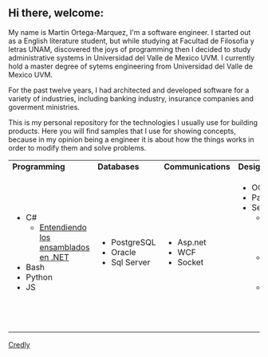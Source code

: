 ## Hi there, welcome:


My name is Martin Ortega-Marquez, I'm a software engineer.
I started out as a English literature student, but while studying at Facultad de Filosofia y letras UNAM, discovered the joys of programming then I decided
to study administrative systems in Universidad del Valle de Mexico UVM.
I currently hold a master degree of sytems engineering from Universidad del Valle de Mexico UVM.

For the past twelve years, I had architected and developed software for a variety of industries, including banking industry, insurance companies and goverment ministries.

This is my personal repository for the technologies I usually use for building products.
Here you will find samples that I use for showing concepts, because in my opinion being a engineer it is about
how the things works in order to modify them and solve problems.
   
<table width="100%">
<tr>
	<td><b>Programming</b></td>
	<td><b>Databases</b></td>
	<td><b>Communications</b></td>
	<td><b>Design</b></td>
</tr>
<tr>
	<td>
	<p align="Justify">
		<ul>
			<li>C#
				<ul>
					<li>
						<a href="https://github.com/lynxestudio/20081229-FirstApp">
						Entendiendo los ensamblados en .NET
						</a>
					</li>
				</ul>
			</li>
			<li>Bash</li>
			<li>Python</li>
			<li>JS</li>
		</ul>
		</p>
	</td>
	<td>
	<p align="justify">
		<ul>
			<li>PostgreSQL</li>
			<li>Oracle</li>
			<li>Sql Server</li>
		</ul>
	</p>
	</td>
	<td>
	<p align="justify">
		<ul>
			<li>
			Asp.net
			</li>
			<li>WCF</li>
			<li>Socket</li>
		</ul>
		</p>
	</td>
	<td>
	<p align="justify">
		<ul>
			<li>OOP</li>
			<li>Patterns</li>
			<li>Security
				<ul>
				<li><a href="https://github.com/lynxestudio/20090111-ASP-RegularExpressionValidator
">Validando expresiones regulares ASP.NET</a></li>
				<li><a href="https://github.com/lynxestudio/20090106-ASP-RangeValidator
">Validando los rangos ASP.NET</a></li>
				<li><a href="https://github.com/lynxestudio/20090104-ASP-RequiredFieldValidator
">Validando campos obligatorios (ASP.NET)</a></li>
				</ul>
			</li>
		</ul>
	</p>
	</td>
</tr>
</table>

<a href="https://www.credly.com/users/martin-ortega-marquez">Credly</a>
<!--
**lynxestudio/lynxestudio** is a ✨ _special_ ✨ repository because its `README.md` (this file) appears on your GitHub profile.

Here are some ideas to get you started:
-->


